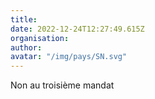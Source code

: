 ```yaml
---
title: 
date: 2022-12-24T12:27:49.615Z
organisation: 
author: 
avatar: "/img/pays/SN.svg"
---
```


Non au troisième mandat 